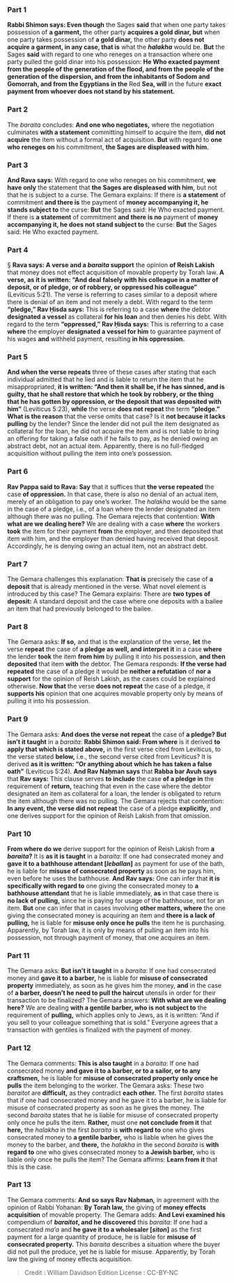 
### Part 1
<b>Rabbi Shimon says: Even though</b> the Sages <b>said</b> that when one party takes possession of <b>a garment,</b> the other party <b>acquires a gold dinar, but</b> when one party takes possession of <b>a gold dinar,</b> the other party <b>does not acquire a garment, in any case, that is</b> what the <b><i>halakha</i></b> would be. <b>But</b> the Sages <b>said</b> with regard to one who reneges on a transaction where one party pulled the gold dinar into his possession: <b>He Who exacted payment from the people of the generation of the flood, and from the people of the generation of the dispersion, and from the inhabitants of Sodom and Gomorrah, and from the Egyptians in the</b> Red <b>Sea, will</b> in the future <b>exact payment from whoever does not stand by his statement.</b>

### Part 2
The <i>baraita</i> concludes: <b>And one who negotiates,</b> where the negotiation culminates <b>with a statement</b> committing himself to acquire the item, <b>did not acquire</b> the item without a formal act of acquisition. <b>But</b> with regard to <b>one who reneges on</b> his commitment, <b>the Sages are displeased with him.</b>

### Part 3
<b>And Rava says:</b> With regard to one who reneges on his commitment, <b>we have only</b> the statement that <b>the Sages are displeased with him,</b> but not that he is subject to a curse. The Gemara explains: If there is <b>a statement</b> of commitment <b>and there is</b> the payment of <b>money accompanying it, he stands subject to</b> the curse: <b>But</b> the Sages said: He Who exacted payment. If there is <b>a statement</b> of commitment <b>and there is no</b> payment of <b>money accompanying it, he does not stand subject to</b> the curse: <b>But</b> the Sages said: He Who exacted payment.

### Part 4
§ <b>Rava says: A verse and a <i>baraita</i> support</b> the opinion <b>of Reish Lakish</b> that money does not effect acquisition of movable property by Torah law. <b>A verse, as it is written: “And deal falsely with his colleague in a matter of deposit, or of pledge, or of robbery, or oppressed his colleague”</b> (Leviticus 5:21). The verse is referring to cases similar to a deposit where there is denial of an item and not merely a debt. With regard to the term <b>“pledge,” Rav Ḥisda says:</b> This is referring to a case <b>where</b> the debtor <b>designated a vessel</b> as collateral <b>for his loan</b> and then denies his debt. With regard to the term <b>“oppressed,” Rav Ḥisda says:</b> This is referring to a case <b>where</b> the employer <b>designated a vessel for him</b> to guarantee payment of his wages <b>and</b> withheld payment, resulting <b>in his oppression.</b>

### Part 5
<b>And when the verse repeats</b> three of these cases after stating that each individual admitted that he lied and is liable to return the item that he misappropriated, <b>it is written: “And then it shall be, if he has sinned, and is guilty, that he shall restore that which he took by robbery, or the thing that he has gotten by oppression, or the deposit that was deposited with him”</b> (Leviticus 5:23), <b>while</b> the verse <b>does not repeat</b> the term <b>“pledge.” What is the reason</b> that the verse omits that case? Is it <b>not because it lacks pulling</b> by the lender? Since the lender did not pull the item designated as collateral for the loan, he did not acquire the item and is not liable to bring an offering for taking a false oath if he fails to pay, as he denied owing an abstract debt, not an actual item. Apparently, there is no full-fledged acquisition without pulling the item into one’s possession.

### Part 6
<b>Rav Pappa said to Rava: Say</b> that it suffices that <b>the verse repeated</b> the case <b>of oppression.</b> In that case, there is also no denial of an actual item, merely of an obligation to pay one’s worker. The <i>halakha</i> would be the same in the case of a pledge, i.e., of a loan where the lender designated an item although there was no pulling. The Gemara rejects that contention: <b>With what are we dealing here?</b> We are dealing with a case <b>where</b> the workers <b>took</b> the item for their payment <b>from</b> the employer, and then deposited that item with him, and the employer than denied having received that deposit. Accordingly, he is denying owing an actual item, not an abstract debt.

### Part 7
The Gemara challenges this explanation: <b>That is</b> precisely the case of <b>a deposit</b> that is already mentioned in the verse. What novel element is introduced by this case? The Gemara explains: There are <b>two types of deposit:</b> A standard deposit and the case where one deposits with a bailee an item that had previously belonged to the bailee.

### Part 8
The Gemara asks: <b>If so,</b> and that is the explanation of the verse, <b>let</b> the verse <b>repeat</b> the case of <b>a pledge as well, and interpret it</b> in a case <b>where</b> the lender <b>took</b> the item <b>from him</b> by pulling it into his possession, <b>and then deposited</b> that item <b>with</b> the debtor. The Gemara responds: <b>If the verse had repeated</b> the case of a pledge it would be <b>neither a refutation</b> of <b>nor a support</b> for the opinion of Reish Lakish, as the cases could be explained otherwise. <b>Now that</b> the verse <b>does not repeat</b> the case of a pledge, it <b>supports his</b> opinion that one acquires movable property only by means of pulling it into his possession.

### Part 9
The Gemara asks: <b>And does the verse not repeat</b> the case of <b>a pledge? But isn’t it taught</b> in a <i>baraita</i>: <b>Rabbi Shimon said: From where</b> is it derived <b>to apply that which is stated above,</b> in the first verse cited from Leviticus, to the verse stated <b>below,</b> i.e., the second verse cited from Leviticus? It is derived <b>as it is written: “Or anything about which he has taken a false oath”</b> (Leviticus 5:24). <b>And Rav Naḥman says</b> that <b>Rabba bar Avuh says</b> that <b>Rav says:</b> This clause serves <b>to include</b> the case <b>of a pledge in</b> the requirement of <b>return,</b> teaching that even in the case where the debtor designated an item as collateral for a loan, the lender is obligated to return the item although there was no pulling. The Gemara rejects that contention: <b>In any event, the verse did not repeat</b> the case of a pledge <b>explicitly,</b> and one derives support for the opinion of Reish Lakish from that omission.

### Part 10
<b>From where do we</b> derive support for the opinion of Reish Lakish from <b>a <i>baraita</i>?</b> It is <b>as it is taught</b> in a <i>baraita</i>: If one had consecrated money and <b>gave it to a bathhouse attendant [<i>leballan</i>]</b> as payment for use of the bath, he is liable for <b>misuse of consecrated property</b> as soon as he pays him, even before he uses the bathhouse. <b>And Rav says:</b> One can infer that <b>it is specifically with regard to</b> one giving the consecrated money to <b>a bathhouse attendant</b> that he is liable immediately, <b>as</b> in that case there is <b>no lack of pulling,</b> since he is paying for usage of the bathhouse, not for an item. <b>But</b> one can infer that in cases involving <b>other matters, where</b> the one giving the consecrated money is acquiring an item and <b>there is a lack of pulling,</b> he is liable for <b>misuse only once he pulls</b> the item he is purchasing. Apparently, by Torah law, it is only by means of pulling an item into his possession, not through payment of money, that one acquires an item.

### Part 11
The Gemara asks: <b>But isn’t it taught</b> in a <i>baraita</i>: If one had consecrated money and <b>gave it to a barber,</b> he is liable for <b>misuse of consecrated property</b> immediately, as soon as he gives him the money, <b>and</b> in the case of <b>a barber, doesn’t he need to pull the haircut</b> utensils in order for their transaction to be finalized? The Gemara answers: <b>With what are we dealing here?</b> We are dealing <b>with a gentile barber, who is not subject to</b> the requirement of <b>pulling,</b> which applies only to Jews, as it is written: “And if you sell to your colleague something that is sold.” Everyone agrees that a transaction with gentiles is finalized with the payment of money.

### Part 12
The Gemara comments: <b>This is also taught</b> in a <i>baraita</i>: If one had consecrated money <b>and gave it to a barber, or to a sailor, or to any craftsmen,</b> he is liable for <b>misuse of consecrated property only once he pulls</b> the item belonging to the worker. The Gemara asks: These two <i>baraitot</i> are <b>difficult,</b> as they contradict <b>each other.</b> The first <i>baraita</i> states that if one had consecrated money and he gave it to a barber, he is liable for misuse of consecrated property as soon as he gives the money. The second <i>baraita</i> states that he is liable for misuse of consecrated property only once he pulls the item. <b>Rather,</b> must one <b>not conclude from it</b> that <b>here,</b> the <i>halakha</i> in the first <i>baraita</i> is <b>with regard to</b> one who gives consecrated money to <b>a gentile barber,</b> who is liable when he gives the money to the barber, and <b>there,</b> the <i>halakha</i> in the second <i>baraita</i> is <b>with regard to</b> one who gives consecrated money to <b>a Jewish barber,</b> who is liable only once he pulls the item? The Gemara affirms: <b>Learn from it</b> that this is the case.

### Part 13
The Gemara comments: <b>And so says Rav Naḥman,</b> in agreement with the opinion of Rabbi Yoḥanan: <b>By Torah law,</b> the giving of <b>money effects acquisition</b> of movable property. The Gemara adds: <b>And Levi examined his</b> compendium of <b><i>baraitot</i>, and he discovered</b> this <i>baraita</i>: If one had a consecrated <i>ma’a</i> and <b>he gave it to a wholesaler [<i>siton</i>]</b> as the first payment for a large quantity of produce, he is liable for <b>misuse of consecrated property.</b> This <i>baraita</i> describes a situation where the buyer did not pull the produce, yet he is liable for misuse. Apparently, by Torah law the giving of money effects acquisition.

>Credit : William Davidson Edition
>License : CC-BY-NC